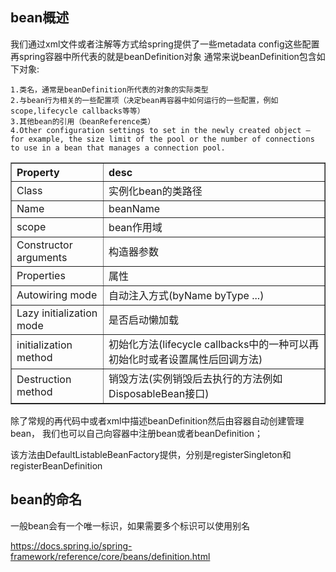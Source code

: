 ## bean概述

我们通过xml文件或者注解等方式给spring提供了一些metadata config这些配置再spring容器中所代表的就是beanDefinition对象
通常来说beanDefinition包含如下对象:

```text
1.类名，通常是beanDefinition所代表的对象的实际类型
2.与bean行为相关的一些配置项（决定bean再容器中如何运行的一些配置，例如scope,lifecycle callbacks等等）
3.其他bean的引用（beanReference类）
4.Other configuration settings to set in the newly created object — for example, the size limit of the pool or the number of connections to use in a bean that manages a connection pool.
```

<table border = "1" width="500px" cellspacing = "10">
<tr>
<th align="left">Property</th>
<th align="left">desc</th>
</tr>
<tr>
    <td>Class</td>
    <td>实例化bean的类路径</td>
</tr>
<tr>
    <td>Name</td>
    <td>beanName</td>
</tr>
<tr>
    <td>scope</td>
    <td>bean作用域</td>
</tr>
<tr>
    <td>Constructor arguments</td>
    <td>构造器参数</td>
</tr>
<tr>
    <td>Properties</td>
    <td>属性</td>
</tr>
<tr>
    <td>Autowiring mode</td>
    <td>自动注入方式(byName byType ...)</td>
</tr>
<tr>
    <td>Lazy initialization mode</td>
    <td>是否启动懒加载</td>
</tr>
<tr>
    <td>initialization method</td>
    <td>初始化方法(lifecycle callbacks中的一种可以再初始化时或者设置属性后回调方法)</td>
</tr>
<tr>
    <td>Destruction method</td>
    <td>销毁方法(实例销毁后去执行的方法例如DisposableBean接口)</td>
</tr>
</table>

除了常规的再代码中或者xml中描述beanDefinition然后由容器自动创建管理bean，
我们也可以自己向容器中注册bean或者beanDefinition；

该方法由DefaultListableBeanFactory提供，分别是registerSingleton和registerBeanDefinition

## bean的命名
一般bean会有一个唯一标识，如果需要多个标识可以使用别名


https://docs.spring.io/spring-framework/reference/core/beans/definition.html